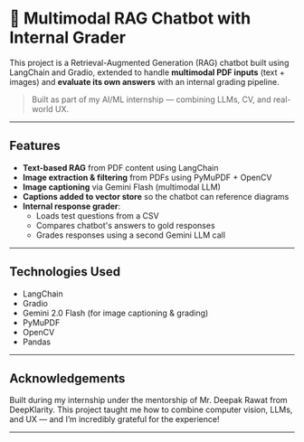 # 🤖 Multimodal RAG Chatbot with Internal Grader

This project is a Retrieval-Augmented Generation (RAG) chatbot built using LangChain and Gradio, extended to handle **multimodal PDF inputs** (text + images) and **evaluate its own answers** with an internal grading pipeline.

> Built as part of my AI/ML internship — combining LLMs, CV, and real-world UX.

---

## Features

- **Text-based RAG** from PDF content using LangChain
- **Image extraction & filtering** from PDFs using PyMuPDF + OpenCV
- **Image captioning** via Gemini Flash (multimodal LLM)
- **Captions added to vector store** so the chatbot can reference diagrams
- **Internal response grader**:
  - Loads test questions from a CSV
  - Compares chatbot's answers to gold responses
  - Grades responses using a second Gemini LLM call

---

## Technologies Used

* LangChain
* Gradio
* Gemini 2.0 Flash (for image captioning & grading)
* PyMuPDF
* OpenCV
* Pandas

---

## Acknowledgements

Built during my internship under the mentorship of Mr. Deepak Rawat from DeepKlarity.
This project taught me how to combine computer vision, LLMs, and UX — and I’m incredibly grateful for the experience!

---
